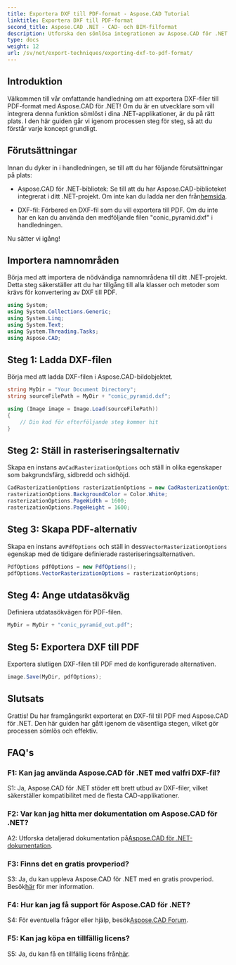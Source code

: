 ```yaml
---
title: Exportera DXF till PDF-format - Aspose.CAD Tutorial
linktitle: Exportera DXF till PDF-format
second_title: Aspose.CAD .NET - CAD- och BIM-filformat
description: Utforska den sömlösa integrationen av Aspose.CAD för .NET i denna steg-för-steg-guide för att exportera DXF-filer till PDF utan ansträngning.
type: docs
weight: 12
url: /sv/net/export-techniques/exporting-dxf-to-pdf-format/
---
```

## Introduktion

Välkommen till vår omfattande handledning om att exportera DXF-filer till PDF-format med Aspose.CAD för .NET! Om du är en utvecklare som vill integrera denna funktion sömlöst i dina .NET-applikationer, är du på rätt plats. I den här guiden går vi igenom processen steg för steg, så att du förstår varje koncept grundligt.

## Förutsättningar

Innan du dyker in i handledningen, se till att du har följande förutsättningar på plats:

- Aspose.CAD för .NET-bibliotek: Se till att du har Aspose.CAD-biblioteket integrerat i ditt .NET-projekt. Om inte kan du ladda ner den från[hemsida](https://releases.aspose.com/cad/net/).

- DXF-fil: Förbered en DXF-fil som du vill exportera till PDF. Om du inte har en kan du använda den medföljande filen "conic_pyramid.dxf" i handledningen.

Nu sätter vi igång!

## Importera namnområden

Börja med att importera de nödvändiga namnområdena till ditt .NET-projekt. Detta steg säkerställer att du har tillgång till alla klasser och metoder som krävs för konvertering av DXF till PDF.

```csharp
using System;
using System.Collections.Generic;
using System.Linq;
using System.Text;
using System.Threading.Tasks;
using Aspose.CAD;
```

## Steg 1: Ladda DXF-filen

Börja med att ladda DXF-filen i Aspose.CAD-bildobjektet.

```csharp
string MyDir = "Your Document Directory";
string sourceFilePath = MyDir + "conic_pyramid.dxf";

using (Image image = Image.Load(sourceFilePath))
{
    // Din kod för efterföljande steg kommer hit
}
```

## Steg 2: Ställ in rasteriseringsalternativ

 Skapa en instans av`CadRasterizationOptions` och ställ in olika egenskaper som bakgrundsfärg, sidbredd och sidhöjd.

```csharp
CadRasterizationOptions rasterizationOptions = new CadRasterizationOptions();
rasterizationOptions.BackgroundColor = Color.White;
rasterizationOptions.PageWidth = 1600;
rasterizationOptions.PageHeight = 1600;
```

## Steg 3: Skapa PDF-alternativ

 Skapa en instans av`PdfOptions` och ställ in dess`VectorRasterizationOptions` egenskap med de tidigare definierade rasteriseringsalternativen.

```csharp
PdfOptions pdfOptions = new PdfOptions();
pdfOptions.VectorRasterizationOptions = rasterizationOptions;
```

## Steg 4: Ange utdatasökväg

Definiera utdatasökvägen för PDF-filen.

```csharp
MyDir = MyDir + "conic_pyramid_out.pdf";
```

## Steg 5: Exportera DXF till PDF

Exportera slutligen DXF-filen till PDF med de konfigurerade alternativen.

```csharp
image.Save(MyDir, pdfOptions);
```

## Slutsats

Grattis! Du har framgångsrikt exporterat en DXF-fil till PDF med Aspose.CAD för .NET. Den här guiden har gått igenom de väsentliga stegen, vilket gör processen sömlös och effektiv.

## FAQ's

### F1: Kan jag använda Aspose.CAD för .NET med valfri DXF-fil?

S1: Ja, Aspose.CAD för .NET stöder ett brett utbud av DXF-filer, vilket säkerställer kompatibilitet med de flesta CAD-applikationer.

### F2: Var kan jag hitta mer dokumentation om Aspose.CAD för .NET?

 A2: Utforska detaljerad dokumentation på[Aspose.CAD för .NET-dokumentation](https://reference.aspose.com/cad/net/).

### F3: Finns det en gratis provperiod?

 S3: Ja, du kan uppleva Aspose.CAD för .NET med en gratis provperiod. Besök[här](https://releases.aspose.com/) för mer information.

### F4: Hur kan jag få support för Aspose.CAD för .NET?

 S4: För eventuella frågor eller hjälp, besök[Aspose.CAD Forum](https://forum.aspose.com/c/cad/19).

### F5: Kan jag köpa en tillfällig licens?

 S5: Ja, du kan få en tillfällig licens från[här](https://purchase.aspose.com/temporary-license/).